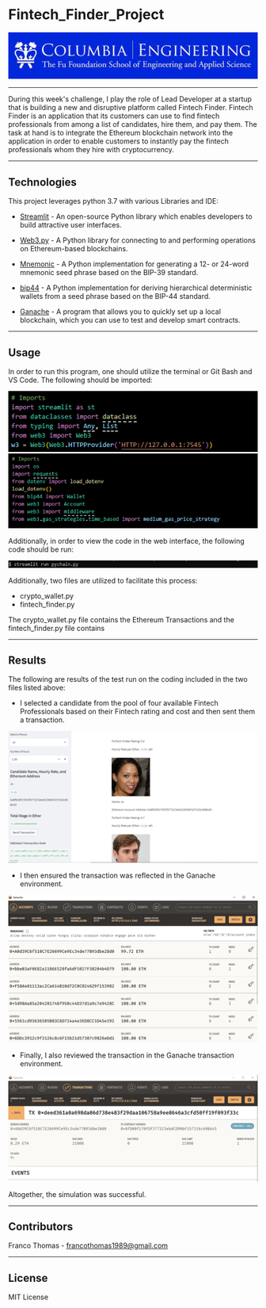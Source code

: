# Fintech_Finder_Project

![Columbia Engineering](Images/Columbia.jpeg)

___

During this week's challenge, I play the role of Lead Developer at a startup that is building a new and disruptive platform called Fintech Finder. Fintech Finder is an application that its customers can use to find fintech professionals from among a list of candidates, hire them, and pay them. The task at hand is to integrate the Ethereum blockchain network into the application in order to enable customers to instantly pay the fintech professionals whom they hire with cryptocurrency.
___


## Technologies

This project leverages python 3.7 with various Libraries and IDE:

* [Streamlit](https://streamlit.io/) - An open-source Python library which enables developers to build attractive user interfaces.

* [Web3.py](https://web3py.readthedocs.io/en/stable/overview.html) - A Python library for connecting to and performing operations on Ethereum-based blockchains.

* [Mnemonic](https://pypi.org/project/mnemonic/) - A Python implementation for generating a 12- or 24-word mnemonic seed phrase based on the BIP-39 standard.

* [bip44](https://pypi.org/project/bip44/) - A Python implementation for deriving hierarchical deterministic wallets from a seed phrase based on the BIP-44 standard.

* [Ganache](https://trufflesuite.com/ganache/) - A program that allows you to quickly set up a local blockchain, which you can use to test and develop smart contracts.

___

## Usage

In order to run this program, one should utilize the terminal or Git Bash and VS Code. The following should be imported:

![Import](Images/Imports.PNG)
![Import](Images/Imports2.PNG)

Additionally, in order to view the code in the web interface, the following code should be run:

![Run Streamlit](Images/Streamlit.PNG)

Additionally, two files are utilized to facilitate this process:

* crypto_wallet.py
* fintech_finder.py

The crypto_wallet.py file contains the Ethereum Transactions and the fintech_finder.py file contains 
___

## Results

The following are results of the test run on the coding included in the two files listed above:

* I selected a candidate from the pool of four available Fintech Professionals based on their Fintech rating and cost and then sent them a transaction.

![Selected Professional](Images/Validated_Transaction_Hash.PNG)

* I then ensured the transaction was reflected in the Ganache environment.

![Ganache Accounts](Images/Ganache_accounts_tab.PNG)

* Finally, I also reviewed the transaction in the Ganache transaction environment.

![Ganache Transactions](Images/Ganache_transactions_tab.PNG)

Altogether, the simulation was successful.

___

## Contributors

Franco Thomas - francothomas1989@gmail.com

___

## License

MIT License